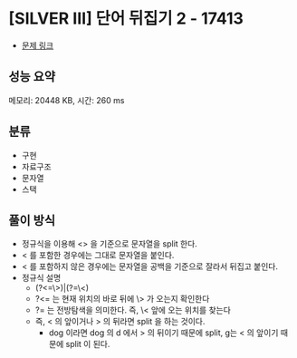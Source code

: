 # [SILVER III] 단어 뒤집기 2 - 17413

- [문제 링크](https://www.acmicpc.net/problem/17413)

## 성능 요약

메모리: 20448 KB, 시간: 260 ms

## 분류

- 구현
- 자료구조
- 문자열
- 스택

## 풀이 방식

- 정규식을 이용해 <> 을 기준으로 문자열을 split 한다.
- < 를 포함한 경우에는 그대로 문자열을 붙인다.
- < 를 포함하지 않은 경우에는 문자열을 공백을 기준으로 잘라서 뒤집고 붙인다.
- 정규식 설명
    - (?<=\\>)|(?=\\<)
    - ?<= 는 현재 위치의 바로 뒤에 \\> 가 오는지 확인한다
    - ?= 는 전방탐색을 의미한다. 즉, \\< 앞에 오는 위치를 찾는다
    - 즉, < 의 앞이거나 > 의 뒤라면 split 을 하는 것이다.
        - <cat>dog<pet> 이라면 dog 의 d 에서 > 의 뒤이기 때문에 split, g는 < 의 앞이기 때문에 split 이 된다.